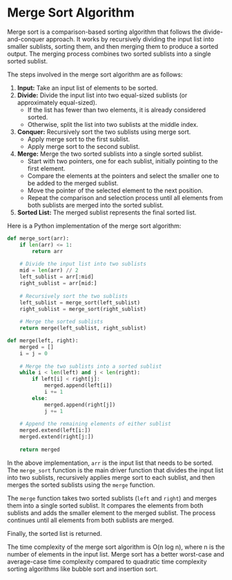 # Merge Sort Algorithm

Merge sort is a comparison-based sorting algorithm that follows the divide-and-conquer approach. It works by recursively dividing the input list into smaller sublists, sorting them, and then merging them to produce a sorted output. The merging process combines two sorted sublists into a single sorted sublist.

The steps involved in the merge sort algorithm are as follows:

1. **Input:** Take an input list of elements to be sorted.
2. **Divide:** Divide the input list into two equal-sized sublists (or approximately equal-sized).
   - If the list has fewer than two elements, it is already considered sorted.
   - Otherwise, split the list into two sublists at the middle index.
3. **Conquer:** Recursively sort the two sublists using merge sort.
   - Apply merge sort to the first sublist.
   - Apply merge sort to the second sublist.
4. **Merge:** Merge the two sorted sublists into a single sorted sublist.
   - Start with two pointers, one for each sublist, initially pointing to the first element.
   - Compare the elements at the pointers and select the smaller one to be added to the merged sublist.
   - Move the pointer of the selected element to the next position.
   - Repeat the comparison and selection process until all elements from both sublists are merged into the sorted sublist.
5. **Sorted List:** The merged sublist represents the final sorted list.

Here is a Python implementation of the merge sort algorithm:

```python
def merge_sort(arr):
    if len(arr) <= 1:
        return arr
    
    # Divide the input list into two sublists
    mid = len(arr) // 2
    left_sublist = arr[:mid]
    right_sublist = arr[mid:]
    
    # Recursively sort the two sublists
    left_sublist = merge_sort(left_sublist)
    right_sublist = merge_sort(right_sublist)
    
    # Merge the sorted sublists
    return merge(left_sublist, right_sublist)

def merge(left, right):
    merged = []
    i = j = 0
    
    # Merge the two sublists into a sorted sublist
    while i < len(left) and j < len(right):
        if left[i] < right[j]:
            merged.append(left[i])
            i += 1
        else:
            merged.append(right[j])
            j += 1
    
    # Append the remaining elements of either sublist
    merged.extend(left[i:])
    merged.extend(right[j:])
    
    return merged
```

In the above implementation, `arr` is the input list that needs to be sorted. The `merge_sort` function is the main driver function that divides the input list into two sublists, recursively applies merge sort to each sublist, and then merges the sorted sublists using the `merge` function.

The `merge` function takes two sorted sublists (`left` and `right`) and merges them into a single sorted sublist. It compares the elements from both sublists and adds the smaller element to the merged sublist. The process continues until all elements from both sublists are merged.

Finally, the sorted list is returned.

The time complexity of the merge sort algorithm is O(n log n), where n is the number of elements in the input list. Merge sort has a better worst-case and average-case time complexity compared to quadratic time complexity sorting algorithms like bubble sort and insertion sort.